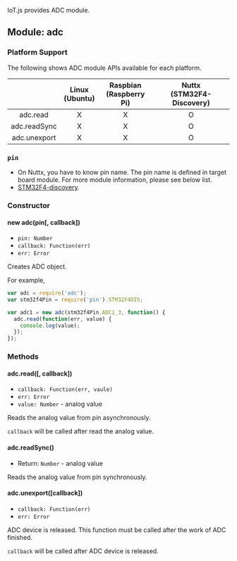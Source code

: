 IoT.js provides ADC module.

## Module: adc

### Platform Support

The following shows ADC module APIs available for each platform.

|  | Linux<br/>(Ubuntu) | Raspbian<br/>(Raspberry Pi) | Nuttx<br/>(STM32F4-Discovery) |
| :---: | :---: | :---: | :---: |
| adc.read | X | X | O |
| adc.readSync | X | X | O |
| adc.unexport | X | X | O |

### `pin`
* On Nuttx, you have to know pin name. The pin name is defined in target board module. For more module information, please see below list.
 * [STM32F4-discovery](../../targets/nuttx-stm32f4/Stm32f4dis-Module.md).


### Constructor

#### new adc(pin[, callback])
* `pin: Number`
* `callback: Function(err)`
 * `err: Error`

Creates ADC object.

For example,
```javascript
var adc = require('adc');
var stm32f4Pin = require('pin').STM32F4DIS;

var adc1 = new adc(stm32f4Pin.ADC1_3, function() {
  adc.read(function(err, value) {
    console.log(value);
  });
});
```

### Methods

#### adc.read([, callback])
* `callback: Function(err, vaule)`
 * `err: Error`
 * `value: Number` - analog value

Reads the analog value from pin asynchronously.

`callback` will be called after read the analog value.


#### adc.readSync()
* Return: `Number` - analog value

Reads the analog value from pin synchronously.


#### adc.unexport([callback])
* `callback: Function(err)`
 * `err: Error`

ADC device is released. This function must be called after the work of ADC finished.

`callback` will be called after ADC device is released.
